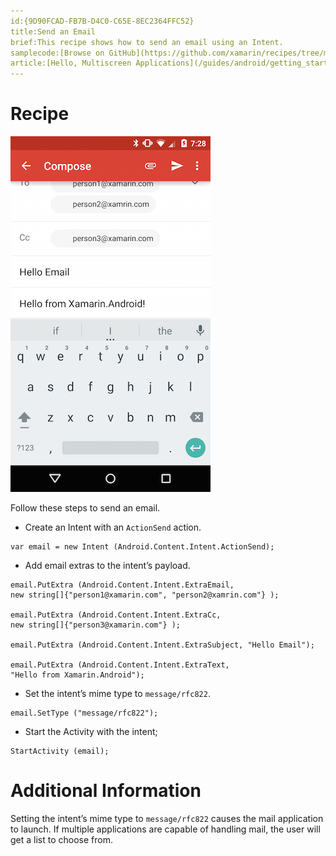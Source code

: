 ```yaml
---
id:{9D90FCAD-FB7B-D4C0-C65E-8EC2364FFC52}  
title:Send an Email  
brief:This recipe shows how to send an email using an Intent.
samplecode:[Browse on GitHub](https://github.com/xamarin/recipes/tree/master/android/networking/email/send_an_email)  
article:[Hello, Multiscreen Applications](/guides/android/getting_started/hello,_multi-screen_applications)  
---
```


<a name="Recipe" class="injected"></a>


# Recipe

 [ ![](Images/SendEmail.png)](Images/SendEmail.png)

Follow these steps to send an email.

-  Create an Intent with an `ActionSend` action.


```
var email = new Intent (Android.Content.Intent.ActionSend);
```

-  Add email extras to the intent’s payload.


```
email.PutExtra (Android.Content.Intent.ExtraEmail,
new string[]{"person1@xamarin.com", "person2@xamrin.com"} );

email.PutExtra (Android.Content.Intent.ExtraCc,
new string[]{"person3@xamarin.com"} );

email.PutExtra (Android.Content.Intent.ExtraSubject, "Hello Email");

email.PutExtra (Android.Content.Intent.ExtraText,
"Hello from Xamarin.Android");
```

-  Set the intent’s mime type to `message/rfc822`.


```
email.SetType ("message/rfc822");
```

-  Start the Activity with the intent;


```
StartActivity (email);
```

 <a name="Additional_Information" class="injected"></a>


# Additional Information

Setting the intent’s mime type to `message/rfc822` causes the mail
application to launch. If multiple applications are capable of handling mail,
the user will get a list to choose from.